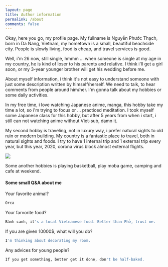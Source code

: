 ```yaml
---
layout: page
title: Author information
permalink: /about
comments: false
---
```

Okay, here you go, my profile page. My fullname is Nguyễn Phước Thạch, born in Da Nang, Vietnam, my hometown is a small, beautiful beachside city. People is slowly living, food is cheap, and travel services is good.

Well, i'm 26 now, still single, hmmm ... when someone is single at my age in my country, he is kind of loser to his parents and relative. I think i'll get a girl soon, or my 3-year younger brother will get his wedding before me.

About myself information, i think it's not easy to understand someone with just some description written by himself/herself. We need to talk, to hear comments from people around him/her. I'm gonna talk about my hobbies or some daily activities.

In my free time, i love watching Japanese anime, manga, this hobby take my time a lot, so i'm trying to focus or ... practiced meditation. I took myself some Japanese class for this hobby, but after 5 years from when i start, i still can not watching anime without Viet-sub, damn it.

My second hobby is traveling, not in luxury way, i prefer natural sights to old ruin or modern building. My country is a fantastic place to travel, both in natural sights and foods. I try to have 1 internal trip and 1 external trip every year, but this year, 2020, corona virus block almost external flights.

![](https://res.cloudinary.com/dienora/image/upload/c_scale,w_1200/v1591777693/Jekyll%20blog/2019_Cambodia_Ankor.jpg)

Some another hobbies is playing basketball, play moba game, camping and cafe at weekend.

#### Some small Q&A about me
Your favorite animal?
```sh
Orca
```
Your farvorite food?
```sh
Bánh canh, it's a local Vietnamese food. Better than Phở, trust me.
```
If you are given 10000$, what will you do?
```sh
I'm thinking about decorating my room.
```
Any advices for young people?
```sh
If you get something, better get it done, don't be half-baked.
```
